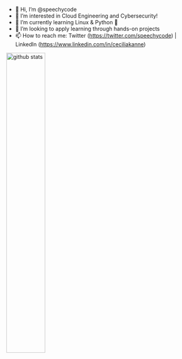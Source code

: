 - 👋 Hi, I’m @speechycode
- 👀 I’m interested in Cloud Engineering and Cybersecurity!
- 🌱 I’m currently learning Linux & Python 🐍
- 💞️ I’m looking to apply learning through hands-on projects
- 📫 How to reach me: Twitter (https://twitter.com/speechycode) | LinkedIn (https://www.linkedin.com/in/ceciliakanne) 
<!---
speechycode/speechycode is a ✨ special ✨ repository because its `README.md` (this file) appears on your GitHub profile.
You can click the Preview link to take a look at your changes.
--->

<img src="https://github-readme-stats.vercel.app/api?username=speechycode&show_icons=true&theme=great-gatsby" alt="github stats" width="45%" align="center"/>
